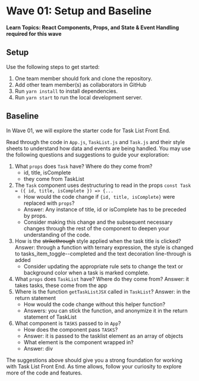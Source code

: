 # Wave 01: Setup and Baseline

**Learn Topics: React Components, Props, and State & Event Handling required for this wave**

## Setup

Use the following steps to get started:

1. One team member should fork and clone the repository.
1. Add other team member(s) as collaborators in GitHub
1. Run `yarn install` to install dependencies.
1. Run `yarn start` to run the local development server.

## Baseline

In Wave 01, we will explore the starter code for Task List Front End.

Read through the code in `App.js`, `TaskList.js` and `Task.js` and their style sheets to understand how data and events are being handled. You may use the following questions and suggestions to guide your exploration:

1. What `props` does `Task` have? Where do they come from?
   - id, title, isComplete
   - they come from TaskList
2. The `Task` component uses destructuring to read in the props `const Task = ({ id, title, isComplete }) => {...`
    - How would the code change if `{id, title, isComplete}` were replaced with `props`?
    - Answer: Any instance of title, id or isComplete has to be preceded by props.
    - Consider making this change and the subsequent necessary changes through the rest of the component to deepen your understanding of the code.
3. How is the ~~strikethrough~~ style applied when the task title is clicked?
   Answer: through a function with ternary expression, the style is changed to tasks_item_toggle--completed and the text decoration line-through is added
    - Consider updating the appropriate rule sets to change the text or background color when a task is marked complete.
4. What `props` does `TaskList` have? Where do they come from?
   Answer: it takes tasks, these come from the app
5. Where is the function `getTaskListJSX` called in `TaskList`?
    Answer: in the return statement
    - How would the code change without this helper function?
    - Answers: you can stick the function, and anonymize it in the return statement of TaskList
6. What component is `TASKS` passed to in `App`?
    - How does the component pass `TASKS`?
    - Answer: it is passed to the tasklist element as an array of objects
    - What element is the component wrapped in?
    - Answer: div

The suggestions above should give you a strong foundation for working with Task List Front End. As time allows, follow your curiosity to explore more of the code and features.








